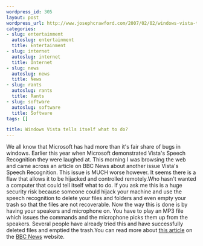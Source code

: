 ```yaml
--- 
wordpress_id: 305
layout: post
wordpress_url: http://www.josephcrawford.com/2007/02/02/windows-vista-tells-itself-what-to-do/
categories: 
- slug: entertainment
  autoslug: entertainment
  title: Entertainment
- slug: internet
  autoslug: internet
  title: Internet
- slug: news
  autoslug: news
  title: News
- slug: rants
  autoslug: rants
  title: Rants
- slug: software
  autoslug: software
  title: Software
tags: []

title: Windows Vista tells itself what to do?
---
```

We all know that Microsoft has had more than it's fair share of bugs in windows.  Earlier this year when Microsoft demonstrated Vista's Speech Recognition they were laughed at.  This morning I was browsing the web and came across an article on BBC News about another issue Vista's Speech Recognition.  This issue is MUCH worse however.  It seems there is a flaw that allows it to be hijacked and controlled remotely.Who hasn't wanted a computer that could tell itself what to do.  If you ask me this is a huge security risk because someone could hijack your machine and use the speech recognition to delete your files and folders and even empty your trash so that the files are not recoverable.  Now the way this is done is by having your speakers and microphone on.  You have to play an MP3 file which issues the commands and the microphone picks them up from the speakers.  Several people have already tried this and have successfully deleted files and emptied the trash.You can read more about [this article](http://news.bbc.co.uk/2/hi/technology/6320865.stm) on the [BBC News](http://news.bbc.co.uk/) website.
